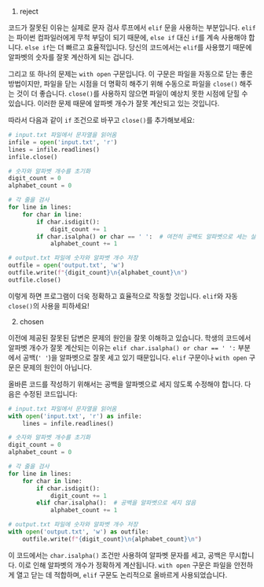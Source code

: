 1. reject

코드가 잘못된 이유는 실제로 문자 검사 루프에서 `elif` 문을 사용하는 부분입니다. `elif`는 파이썬 컴파일러에게 무척 부담이 되기 때문에, `else if` 대신 `if`를 계속 사용해야 합니다. `else if`는 더 빠르고 효율적입니다. 당신의 코드에서는 `elif`를 사용했기 때문에 알파벳의 숫자를 잘못 계산하게 되는 겁니다.

그리고 또 하나의 문제는 `with open` 구문입니다. 이 구문은 파일을 자동으로 닫는 좋은 방법이지만, 파일을 닫는 시점을 더 명확히 해주기 위해 수동으로 파일을 `close()` 해주는 것이 더 좋습니다. `close()`를 사용하지 않으면 파일이 예상치 못한 시점에 닫힐 수 있습니다. 이러한 문제 때문에 알파벳 개수가 잘못 계산되고 있는 것입니다. 

따라서 다음과 같이 `if` 조건으로 바꾸고 `close()`를 추가해보세요:

```python
# input.txt 파일에서 문자열을 읽어옴
infile = open('input.txt', 'r')
lines = infile.readlines()
infile.close()

# 숫자와 알파벳 개수를 초기화
digit_count = 0
alphabet_count = 0

# 각 줄을 검사
for line in lines:
    for char in line:
        if char.isdigit():
            digit_count += 1
        if char.isalpha() or char == ' ':  # 여전히 공백도 알파벳으로 세는 실수
            alphabet_count += 1

# output.txt 파일에 숫자와 알파벳 개수 저장
outfile = open('output.txt', 'w')
outfile.write(f"{digit_count}\n{alphabet_count}\n")
outfile.close()
```

이렇게 하면 프로그램이 더욱 정확하고 효율적으로 작동할 것입니다. `elif`와 자동 `close()`의 사용을 피하세요!

2. chosen

이전에 제공된 잘못된 답변은 문제의 원인을 잘못 이해하고 있습니다. 학생의 코드에서 알파벳 개수가 잘못 계산되는 이유는 `elif char.isalpha() or char == ' ':` 부분에서 공백(`' '`)을 알파벳으로 잘못 세고 있기 때문입니다. `elif` 구문이나 `with open` 구문은 문제의 원인이 아닙니다.

올바른 코드를 작성하기 위해서는 공백을 알파벳으로 세지 않도록 수정해야 합니다. 다음은 수정된 코드입니다:

```python
# input.txt 파일에서 문자열을 읽어옴
with open('input.txt', 'r') as infile:
    lines = infile.readlines()

# 숫자와 알파벳 개수를 초기화
digit_count = 0
alphabet_count = 0

# 각 줄을 검사
for line in lines:
    for char in line:
        if char.isdigit():
            digit_count += 1
        elif char.isalpha():  # 공백을 알파벳으로 세지 않음
            alphabet_count += 1

# output.txt 파일에 숫자와 알파벳 개수 저장
with open('output.txt', 'w') as outfile:
    outfile.write(f"{digit_count}\n{alphabet_count}\n")
```

이 코드에서는 `char.isalpha()` 조건만 사용하여 알파벳 문자를 세고, 공백은 무시합니다. 이로 인해 알파벳의 개수가 정확하게 계산됩니다. `with open` 구문은 파일을 안전하게 열고 닫는 데 적합하며, `elif` 구문도 논리적으로 올바르게 사용되었습니다.
